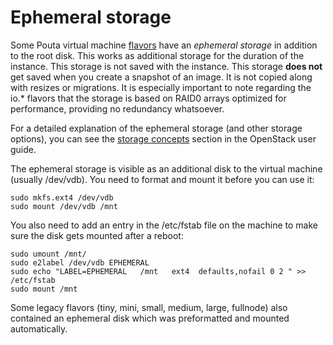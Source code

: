 # Ephemeral storage

Some  Pouta virtual machine [flavors](vm-flavors-and-billing.md) have an *ephemeral storage* in
addition to the root disk. This works as additional storage for the
duration of the instance. This storage is not saved with the instance.
This storage **does not** get saved when you create a snapshot of an
image. It is not copied along with resizes or migrations. It is
especially important to note regarding the io.\* flavors that the
storage is based on RAID0 arrays optimized for performance, providing
no redundancy whatsoever.

For a detailed explanation of the ephemeral storage (and other storage
options), you can see the [storage concepts](storage.md) section in the OpenStack
user guide.

The ephemeral storage is visible as an additional disk to the virtual
machine (usually /dev/vdb). You need to format and mount it before you can use it:

    sudo mkfs.ext4 /dev/vdb
    sudo mount /dev/vdb /mnt

You also need to add an entry in the /etc/fstab file on the
machine to make sure the disk gets mounted after a reboot:

    sudo umount /mnt/
    sudo e2label /dev/vdb EPHEMERAL
    sudo echo "LABEL=EPHEMERAL   /mnt   ext4  defaults,nofail 0 2 " >> /etc/fstab
    sudo mount /mnt

Some legacy flavors (tiny, mini, small, medium, large, fullnode) also
contained an ephemeral disk which was preformatted and mounted
automatically.
